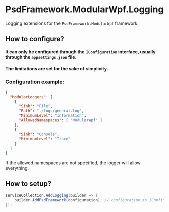 # PsdFramework.ModularWpf.Logging

Logging extensions for the `PsdFramework.ModularWpf` framework.

## How to configure?
#### It can only be configured through the `IConfiguration` interface, usually through the `appsettings.json` file.
#### The limitations are set for the sake of simplicity.
### Configuration example:
```json
{
  "ModularLoggers": [
    {
      "Sink": "File",
      "Path": "./logs/general.log",
      "MinimumLevel": "Information",
      "AllowedNamespaces": [ "ModularWpf" ]
    },
    {
      "Sink": "Console",
      "MinimumLevel": "Trace"
    }
  ]
}
```

If the allowed namespaces are not specified, the logger will allow everything.

## How to setup?
```csharp
serviceCollection.AddLogging(builder => {
    builder.AddPsdFramework(configuration); // configuration is IConfiguration instance
});
```